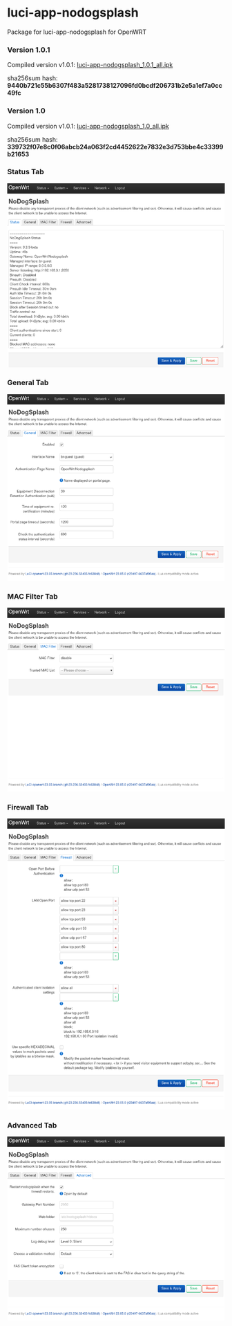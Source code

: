 # luci-app-nodogsplash

Package for luci-app-nodogsplash for OpenWRT

### Version 1.0.1
Compiled version v1.0.1: [luci-app-nodogsplash_1.0.1_all.ipk](https://github.com/xptsp/openwrt-packages/releases/download/luci-app-nodogsplash_v1.0.1/luci-app-nodogsplash_1.0.1_all.ipk)

sha256sum hash: **9440b721c55b6307f483a5281738127096fd0bcdf206731b2e5a1ef7a0cc49fc**

### Version 1.0
Compiled version v1.0.1: [luci-app-nodogsplash_1.0_all.ipk](https://github.com/xptsp/openwrt-packages/releases/download/luci-app-nodogsplash_v1.0/luci-app-nodogsplash_1.0_all.ipk)

sha256sum hash: **339732f07e8c0f06abcb24a063f2cd4452622e7832e3d753bbe4c33399b21653**

### Status Tab
![Status Tab](https://github.com/xptsp/luci-app-nodogsplash/blob/main/.github/images/status.png?raw=true)

### General Tab
![General Tab](https://github.com/xptsp/luci-app-nodogsplash/blob/main/.github/images/general.png?raw=true)

### MAC Filter Tab
![MAC Filter Tab](https://github.com/xptsp/luci-app-nodogsplash/blob/main/.github/images/mac_filter.png?raw=true)

### Firewall Tab
![Firewall Tab](https://github.com/xptsp/luci-app-nodogsplash/blob/main/.github/images/firewall.png?raw=true)

### Advanced Tab
![Advanced Tab](https://github.com/xptsp/luci-app-nodogsplash/blob/main/.github/images/advanced.png?raw=true)
